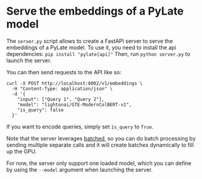 # Serve the embeddings of a PyLate model
The ```server.py``` script allows to create a FastAPI server to serve the embeddings of a PyLate model.
To use it, you need to install the api dependencies: ```pip install "pylate[api]"```
Then, run ```python server.py``` to launch the server.

You can then send requests to the API like so:
```
curl -X POST http://localhost:8002/v1/embeddings \
  -H "Content-Type: application/json" \
  -d '{
    "input": ["Query 1", "Query 2"],
    "model": "lightonai/GTE-ModernColBERT-v1",
    "is_query": false
  }'
```
If you want to encode queries, simply set ```ìs_query``` to ```True```.

Note that the server leverages [batched](https://github.com/mixedbread-ai/batched), so you can do batch processing by sending multiple separate calls and it will create batches dynamically to fill up the GPU.

For now, the server only support one loaded model, which you can define by using the ```--model``` argument when launching the server.
